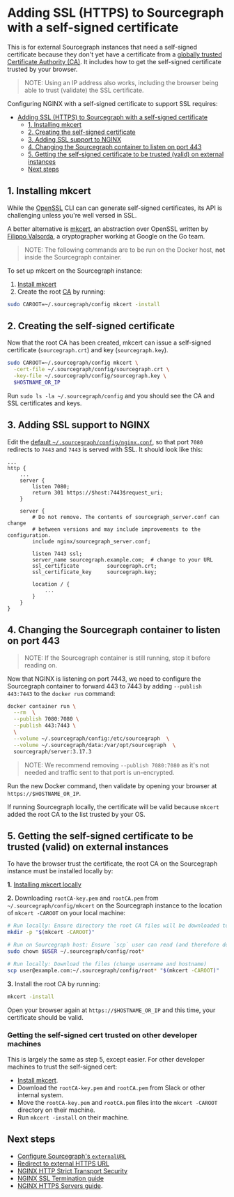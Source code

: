 # Adding SSL (HTTPS) to Sourcegraph with a self-signed certificate

This is for external Sourcegraph instances that need a self-signed certificate because they don't yet have a certificate from a [globally trusted Certificate Authority (CA)](https://en.wikipedia.org/wiki/Certificate_authority#Providers). It includes how to get the self-signed certificate trusted by your browser.

> NOTE: Using an IP address also works, including the browser being able to trust (validate) the SSL certificate.

Configuring NGINX with a self-signed certificate to support SSL requires:

- [Adding SSL (HTTPS) to Sourcegraph with a self-signed certificate](#adding-ssl-https-to-sourcegraph-with-a-self-signed-certificate)
  - [1. Installing mkcert](#1-installing-mkcert)
  - [2. Creating the self-signed certificate](#2-creating-the-self-signed-certificate)
  - [3. Adding SSL support to NGINX](#3-adding-ssl-support-to-nginx)
  - [4. Changing the Sourcegraph container to listen on port 443](#4-changing-the-sourcegraph-container-to-listen-on-port-443)
  - [5. Getting the self-signed certificate to be trusted (valid) on external instances](#5-getting-the-self-signed-certificate-to-be-trusted-valid-on-external-instances)
  - [Next steps](#next-steps)

## 1. Installing mkcert

While the [OpenSSL](https://wiki.openssl.org/index.php/Command_Line_Utilities) CLI can can generate self-signed certificates, its API is challenging unless you're well versed in SSL.

A better alternative is [mkcert](https://github.com/FiloSottile/mkcert#mkcert), an abstraction over OpenSSL written by [Filippo Valsorda](https://github.com/FiloSottile), a cryptographer working at Google on the Go team.

> NOTE: The following commands are to be run on the Docker host, **not** inside the Sourcegraph container.

To set up mkcert on the Sourcegraph instance:

1. [Install mkcert](https://github.com/FiloSottile/mkcert#installation)
1. Create the root [CA](https://en.wikipedia.org/wiki/Certificate_authority) by running:

```bash
sudo CAROOT=~/.sourcegraph/config mkcert -install
```

## 2. Creating the self-signed certificate

Now that the root CA has been created, mkcert can issue a self-signed certificate (`sourcegraph.crt`) and key (`sourcegraph.key`).

```bash
sudo CAROOT=~/.sourcegraph/config mkcert \
  -cert-file ~/.sourcegraph/config/sourcegraph.crt \
  -key-file ~/.sourcegraph/config/sourcegraph.key \
  $HOSTNAME_OR_IP
```

Run `sudo ls -la ~/.sourcegraph/config` and you should see the CA and SSL certificates and keys.

## 3. Adding SSL support to NGINX

Edit the [default
`~/.sourcegraph/config/nginx.conf`](https://github.com/sourcegraph/sourcegraph/blob/master/cmd/server/shared/assets/nginx.conf),
so that port `7080` redirects to `7443` and `7443` is served with SSL. It should look like this:

```nginx
...
http {
    ...
    server {
        listen 7080;
        return 301 https://$host:7443$request_uri;
    }

    server {
        # Do not remove. The contents of sourcegraph_server.conf can change
        # between versions and may include improvements to the configuration.
        include nginx/sourcegraph_server.conf;

        listen 7443 ssl;
        server_name sourcegraph.example.com;  # change to your URL
        ssl_certificate         sourcegraph.crt;
        ssl_certificate_key     sourcegraph.key;

        location / {
            ...
        }
    }
}
```

## 4. Changing the Sourcegraph container to listen on port 443

> NOTE: If the Sourcegraph container is still running, stop it before reading on.

Now that NGINX is listening on port 7443, we need to configure the Sourcegraph container to forward
443 to 7443 by adding `--publish 443:7443` to the `docker run` command:

```bash
docker container run \
  --rm  \
  --publish 7080:7080 \
  --publish 443:7443 \
  \
  --volume ~/.sourcegraph/config:/etc/sourcegraph  \
  --volume ~/.sourcegraph/data:/var/opt/sourcegraph  \
  sourcegraph/server:3.17.3
```

> NOTE: We recommend removing `--publish 7080:7080` as it's not needed and traffic sent to that port is un-encrypted.

Run the new Docker command, then validate by opening your browser at `https://$HOSTNAME_OR_IP`.

If running Sourcegraph locally, the certificate will be valid because `mkcert` added the root CA to the list trusted by your OS.

## 5. Getting the self-signed certificate to be trusted (valid) on external instances

To have the browser trust the certificate, the root CA on the Sourcegraph instance must be installed locally by:

**1.** [Installing mkcert locally](https://github.com/FiloSottile/mkcert#installation)

**2.** Downloading `rootCA-key.pem` and `rootCA.pem` from `~/.sourcegraph/config/mkcert` on the Sourcegraph instance to the location of `mkcert -CAROOT` on your local machine:

```bash
# Run locally: Ensure directory the root CA files will be downloaded to exists
mkdir -p "$(mkcert -CAROOT)"
```

```bash
# Run on Sourcegraph host: Ensure `scp` user can read (and therefore download) the root CA files
sudo chown $USER ~/.sourcegraph/config/root*
```

```bash
# Run locally: Download the files (change username and hostname)
scp user@example.com:~/.sourcegraph/config/root* "$(mkcert -CAROOT)"
```

**3.** Install the root CA by running:

```bash
mkcert -install
```

Open your browser again at `https://$HOSTNAME_OR_IP` and this time, your certificate should be valid.

### Getting the self-signed cert trusted on other developer machines

This is largely the same as step 5, except easier. For other developer machines to trust the self-signed cert:

- [Install mkcert](https://github.com/FiloSottile/mkcert#installation).
- Download the `rootCA-key.pem` and `rootCA.pem` from Slack or other internal system.
- Move the `rootCA-key.pem` and `rootCA.pem` files into the `mkcert -CAROOT` directory on their machine.
- Run `mkcert -install` on their machine.

## Next steps

- [Configure Sourcegraph's `externalURL`](config/site_config.md)
- [Redirect to external HTTPS URL](http_https_configuration.md#redirect-to-external-https-url)
- [NGINX HTTP Strict Transport Security](http_https_configuration.md#redirect-to-external-https-url)
- [NGINX SSL Termination guide](https://docs.nginx.com/nginx/admin-guide/security-controls/terminating-ssl-http/)
- [NGINX HTTPS Servers guide](https://nginx.org/en/docs/http/configuring_https_servers.html).
